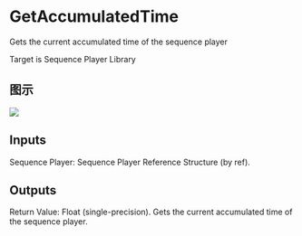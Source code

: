 # GetAccumulatedTime

Gets the current accumulated time of the sequence player

Target is Sequence Player Library

## 图示

![]($-20221218-20480919.png)

## Inputs

Sequence Player: Sequence Player Reference Structure (by ref).  

## Outputs

Return Value: Float (single-precision). Gets the current accumulated time of the sequence player.

